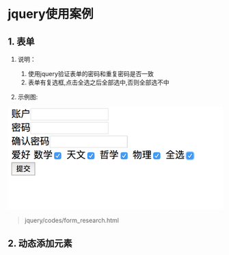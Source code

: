 # jquery使用案例

## 1. 表单

1. 说明：
    1. 使用jquery验证表单的密码和重复密码是否一致
    2. 表单有复选框,点击全选之后全部选中,否则全部选不中



2. 示例图:

![](codes/form_research.png)

> jquery/codes/form_research.html

## 2. 动态添加元素